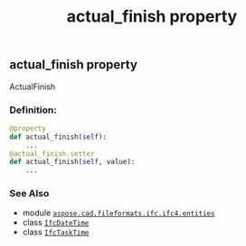 ﻿---
title: actual_finish property
second_title: Aspose.CAD for Python via .NET API References
description: 
type: docs
weight: 40
url: /aspose.cad.fileformats.ifc.ifc4.entities/ifctasktime/actual_finish/
is_root: false
---

## actual_finish property


ActualFinish
### Definition:
```python
@property
def actual_finish(self):
    ...
@actual_finish.setter
def actual_finish(self, value):
    ...
```

### See Also
* module [`aspose.cad.fileformats.ifc.ifc4.entities`](../../)
* class [`IfcDateTime`](/cad/python-net/aspose.cad.fileformats.ifc.ifc4.types/ifcdatetime)
* class [`IfcTaskTime`](/cad/python-net/aspose.cad.fileformats.ifc.ifc4.entities/ifctasktime)
